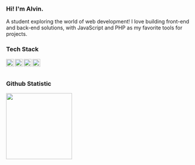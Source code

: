 ### Hi! I'm Alvin.

A student exploring the world of web development! I love building front-end and back-end solutions, with JavaScript and PHP as my favorite tools for projects.

### Tech Stack
  <a href="#"><img align="left" alt="JavaScript" title="JavaScript" width="21px" src="https://upload.wikimedia.org/wikipedia/commons/9/99/Unofficial_JavaScript_logo_2.svg" /></a>
  <a href="https://nodejs.org/"><img align="left" alt="NodeJS" title="NodeJS" width="21px" src="https://seeklogo.com/images/N/nodejs-logo-FBE122E377-seeklogo.com.png" /></a>
  <a href="https://reactjs.org/"><img align="left" alt="React" title="React" width="21px" src="https://cdn.worldvectorlogo.com/logos/react-2.svg" /></a>
  <a href="https://www.php.net/"><img align="left" alt="PHP" title="PHP" width="21px" src="https://upload.wikimedia.org/wikipedia/commons/thumb/2/27/PHP-logo.svg/2560px-PHP-logo.svg.png" /></a>
  <br>
  <br>
  
### Github Statistic
<p align="left">
<a href="https://github.com/rdhav">
  <img height="180em" src="https://github-readme-stats-eight-theta.vercel.app/api?username=rdhav&show_icons=true&theme=algolia&include_all_commits=true&count_private=true"/>
</a>
</p>
